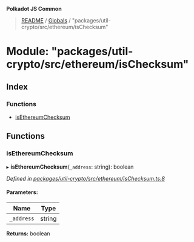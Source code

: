 **Polkadot JS Common**

> [README](../README.md) / [Globals](../globals.md) / "packages/util-crypto/src/ethereum/isChecksum"

# Module: "packages/util-crypto/src/ethereum/isChecksum"

## Index

### Functions

* [isEthereumChecksum](_packages_util_crypto_src_ethereum_ischecksum_.md#isethereumchecksum)

## Functions

### isEthereumChecksum

▸ **isEthereumChecksum**(`_address`: string): boolean

*Defined in [packages/util-crypto/src/ethereum/isChecksum.ts:8](https://github.com/polkadot-js/common/blob/975103fd/packages/util-crypto/src/ethereum/isChecksum.ts#L8)*

#### Parameters:

Name | Type |
------ | ------ |
`_address` | string |

**Returns:** boolean
